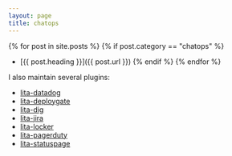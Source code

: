 ```yaml
---
layout: page
title: chatops
---
```

{% for post in site.posts %}
{% if post.category == "chatops" %}
* [{{ post.heading }}]({{ post.url }})
{% endif %}
{% endfor %}

I also maintain several plugins:

* [lita-datadog](https://github.com/esigler/lita-kegbot)
* [lita-deploygate](https://github.com/esigler/lita-deploygate)
* [lita-dig](https://github.com/esigler/lita-dig)
* [lita-jira](https://github.com/esigler/lita-jira)
* [lita-locker](https://github.com/esigler/lita-locker)
* [lita-pagerduty](https://github.com/pagerduty/lita-pagerduty)
* [lita-statuspage](https://github.com/esigler/lita-statuspage)
